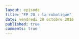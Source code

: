 ```yaml
---
layout: episode
title: "EP 20 : la robotique"
date: vendredi 28 octobre 2016
published: true
comments: true
---
```

